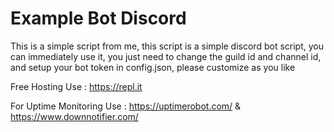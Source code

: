 # Example Bot Discord
This is a simple script from me, this script is a simple discord bot script, you can immediately use it, you just need to change the guild id and channel id, and setup your bot token in config.json, please customize as you like

Free Hosting Use : https://repl.it

For Uptime Monitoring Use : https://uptimerobot.com/ & https://www.downnotifier.com/
